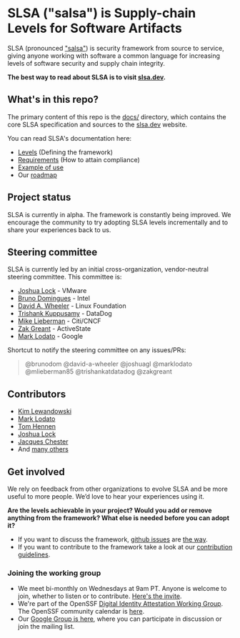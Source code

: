 # SLSA ("salsa") is Supply-chain Levels for Software Artifacts

SLSA (pronounced ["salsa"](https://www.google.com/search?q=how+to+pronounce+salsa)) is security framework from source to service, giving anyone working with software a common language for increasing levels of software security and supply chain integrity.

**The best way to read about SLSA is to visit [slsa.dev].**

## What's in this repo?

The primary content of this repo is the [docs/](docs/) directory, which contains the core SLSA
specification and sources to the [slsa.dev] website.

You can read SLSA's documentation here:

-   [Levels](docs/levels.md) (Defining the framework)
-   [Requirements](docs/requirements.md) (How to attain compliance)
-   [Example of use](docs/example.md)
-   Our [roadmap](docs/roadmap.md)

## Project status

SLSA is currently in alpha. The framework is constantly being improved. We encourage the community to try adopting SLSA levels incrementally and to share your experiences back to us.

## Steering committee

SLSA is currently led by an initial cross-organization, vendor-neutral steering committee. This committee is:

-   [Joshua Lock](https://github.com/joshuagl) - VMware
-   [Bruno Domingues](https://github.com/brunodom) - Intel
-   [David A. Wheeler](https://github.com/david-a-wheeler) - Linux Foundation
-   [Trishank Kuppusamy](https://github.com/trishankatdatadog) - DataDog
-   [Mike Lieberman](https://github.com/mlieberman85) - Citi/CNCF
-   [Zak Greant](https://github.com/zakgreant) - ActiveState
-   [Mark Lodato](https://github.com/MarkLodato) - Google

Shortcut to notify the steering committee on any issues/PRs:

> @brunodom @david-a-wheeler @joshuagl @marklodato @mlieberman85 @trishankatdatadog @zakgreant

## Contributors

-   [Kim Lewandowski](https://github.com/kimsterv)
-   [Mark Lodato](https://github.com/MarkLodato)
-   [Tom Hennen](https://github.com/TomHennen)
-   [Joshua Lock](https://github.com/joshuagl)
-   [Jacques Chester](https://github.com/jchestershopify)
-   And [many others](https://github.com/slsa-framework/slsa/graphs/contributors)

## Get involved

We rely on feedback from other organizations to evolve SLSA and be more useful to more people. We’d love to hear your experiences using it.

**Are the levels achievable in your project? Would you add or remove anything from the framework? What else is needed before you can adopt it?**

-   If you want to discuss the framework, [github issues](https://github.com/slsa-framework/slsa/issues) are [the way](https://i.redd.it/yj67b76hxwd61.jpg).
-   If you want to contribute to the framework take a look at our [contribution guidelines](CONTRIBUTING.md).

### Joining the working group

-   We meet bi-monthly on Wednesdays at 9am PT. Anyone is welcome to join, whether to listen or to contribute. [Here's the invite](https://calendar.google.com/calendar/u/0/r/week/2021/8/11?eid=NjIycXNoOHBtbDhuNTJiNjlmaWk5ZjU5ZWVfMjAyMTA4MTFUMTYwMDAwWiBzNjN2b2VmaHA1aTlwZmx0YjVxNjduZ3Blc0Bn&sf=true).
-   We're part of the OpenSSF [Digital Identity Attestation Working Group](https://github.com/ossf/wg-digital-identity-attestation). The OpenSSF community calendar is [here](https://calendar.google.com/calendar/u/0?cid=czYzdm9lZmhwNWk5cGZsdGI1cTY3bmdwZXNAZ3JvdXAuY2FsZW5kYXIuZ29vZ2xlLmNvbQ).
-   Our [Google Group is here](https://groups.google.com/g/ossf-wg-developer-identity), where you can participate in discussion or join the mailing list.

<!-- Links -->

[slsa.dev]: https://slsa.dev

